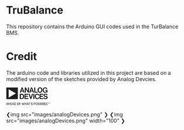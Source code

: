# TruBalance

This repository contains the Arduino GUI codes used in the TurBalance BMS.




# Credit

The arduino code and libraries utilized in this project are based on a modified version of the sketches provided by Analog Devcies. 

![](images/analogDevices.png)

❮img src="images/analogDevices.png" ❯
❮img src="images/analogDevices.png" width="100" ❯
